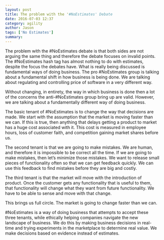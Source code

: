 ```yaml
---
layout: post
title: The problem with the '#NoEstimates' Debate
date: 2016-07-03 12:37
category: agility
author: Jason
tags: ['No Estimates']
summary: 
---
```


The problem with the #NoEstimates debate is that both sides are not arguing the same thing and therefore the debate focuses on invalid points. The #NoEstimates hash tag has almost nothing to do with estimates, despite the focus the debates have. What is really being discussed is fundamental ways of doing business.  The pro #NoEstimates group is talking about a fundamental shift in how business is being done. We are talking about regulating and controlling price of software in a very different way.

Without changing, in entirety, the way in which business is done then a lot of the concerns the anti-#NoEstimates group bring up are valid. However, we are talking about a fundamentally different way of doing business.

The basic tenant of #NoEstimates is to change the way that decisions are made. We start with the assumption that the market is moving faster than we can. If this is true, then anything that delays getting a product to market has a huge cost associated with it. This cost is measured in employee hours, loss of customer faith, and competition gaining market shares before us.

The second tenant is that we are going to make mistakes. We are human, and therefore it is impossible to be correct all the time. If we are going to make mistakes, then let’s minimize those mistakes. We want to release small pieces of functionality often so that we can get feedback quickly. We can use this feedback to find mistakes before they are big and costly.

The third tenant is that the market will move with the introduction of product. Once the customer gets any functionality that is useful to them, that functionality will change what they want from future functionality. We have to be able to sense and move with that change.

This brings us full circle. The market is going to change faster than we can.

#NoEstimates is a way of doing business that attempts to accept these three tenants, while ethically helping companies navigate the new landscape of business. We do this by making business decisions in real-time and trying experiments in the marketplace to determine real value. We make decisions based on evidence instead of estimates.   
